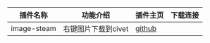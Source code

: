 | 插件名称 | 功能介绍 | 插件主页 | 下载连接 |
| ---- | ---- | ---- | ---- |
| image-steam | 右键图片下载到civet | [github](https://github.com/webbery/image-steam) | |
